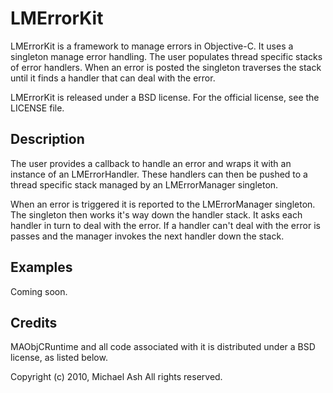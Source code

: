 # LMErrorKit

LMErrorKit is a framework to manage errors in Objective-C. It uses a singleton manage error handling. The user populates thread specific stacks of error handlers. When an error is posted the singleton traverses the stack until it finds a handler that can deal with the error.

LMErrorKit is released under a BSD license. For the official license, see the LICENSE file.

## Description

The user provides a callback to handle an error and wraps it with an instance of an LMErrorHandler. These handlers can then be pushed to a thread specific stack managed by an LMErrorManager singleton.

When an error is triggered it is reported to the LMErrorManager singleton. The singleton then works it's way down the handler stack. It asks each handler in turn to deal with the error. If a handler can't deal with the error is passes and the manager invokes the next handler down the stack.

## Examples

Coming soon.

## Credits

MAObjCRuntime and all code associated with it is distributed under a BSD license, as listed below.

Copyright (c) 2010, Michael Ash
All rights reserved.
